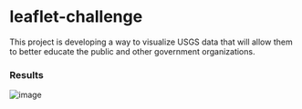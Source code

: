 # leaflet-challenge
This project is developing a way to visualize USGS data that will allow them to better educate the public and other government organizations.
### Results 

![image](https://github.com/Hardikgehlot1/leaflet-challenge/assets/120690578/d248b5b8-3fd6-4080-ad6c-e368484b5275)
